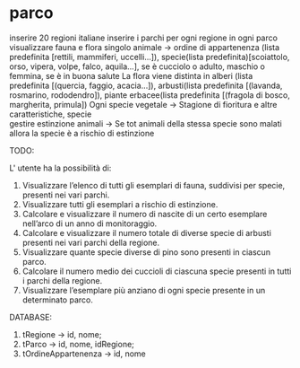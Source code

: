 # parco
inserire 20 regioni italiane
inserire i parchi per ogni regione
in ogni parco visualizzare fauna e flora
singolo animale -> ordine di appartenenza (lista predefinita [rettili, mammiferi, uccelli...]), specie(lista predefinita)[scoiattolo, orso, vipera, volpe, falco, aquila...], se è cucciolo o adulto, maschio o femmina, se è in buona salute
La flora viene distinta in alberi (lista predefinita [(quercia, faggio, acacia...]), arbusti(lista predefinita [(lavanda, rosmarino, rododendro]), piante erbacee(lista predefinita [(fragola di bosco, margherita, primula])
Ogni specie vegetale -> Stagione di fioritura e altre caratteristiche, specie  
gestire estinzione animali -> Se tot animali della stessa specie sono malati allora la specie è a rischio di estinzione

TODO:

L' utente ha la possibilità di:

1) Visualizzare l’elenco di tutti gli esemplari di fauna, suddivisi per specie, presenti nei vari parchi.
2) Visualizzare tutti gli esemplari a rischio di estinzione.
3) Calcolare e visualizzare il numero di nascite di un certo esemplare nell’arco di un anno di monitoraggio.
4) Calcolare e visualizzare il numero totale di diverse specie di arbusti presenti nei vari parchi della regione.
5) Visualizzare quante specie diverse di pino sono presenti in ciascun parco.
6) Calcolare il numero medio dei cuccioli di ciascuna specie presenti in tutti i parchi della regione.
7) Visualizzare l’esemplare più anziano di ogni specie presente in un determinato parco.

DATABASE:

1) tRegione -> id, nome;
2) tParco -> id, nome, idRegione;
3) tOrdineAppartenenza -> id, nome
<!-- 3) tAnimale -> id, idOrdine, idSpecie,  -->